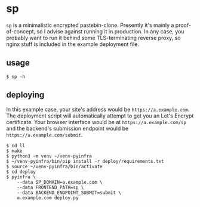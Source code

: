 # sp

`sp` is a minimalistic encrypted pastebin-clone. Presently it's mainly
a proof-of-concept, so I advise against running it in production. In
any case, you probably want to run it behind some TLS-terminating
reverse proxy, so nginx stuff is included in the example deployment
file.

## usage

	$ sp -h

## deploying

In this example case, your site's address would be
`https://a.example.com`. The deployment script will automatically
attempt to get you an Let's Encrypt certificate. Your browser
interface would be at `https://a.example.com/sp` and the backend's
submission endpoint would be `https://a.example.com/submit`.

	$ cd ll
	$ make
	$ python3 -m venv ~/venv-pyinfra
	$ ~/venv-pyinfra/bin/pip install -r deploy/requirements.txt
	$ source ~/venv-pyinfra/bin/activate
	$ cd deploy
	$ pyinfra \
		--data SP_DOMAIN=a.example.com \
		--data FRONTEND_PATH=sp \
		--data BACKEND_ENDPOINT_SUBMIT=submit \
		a.example.com deploy.py
